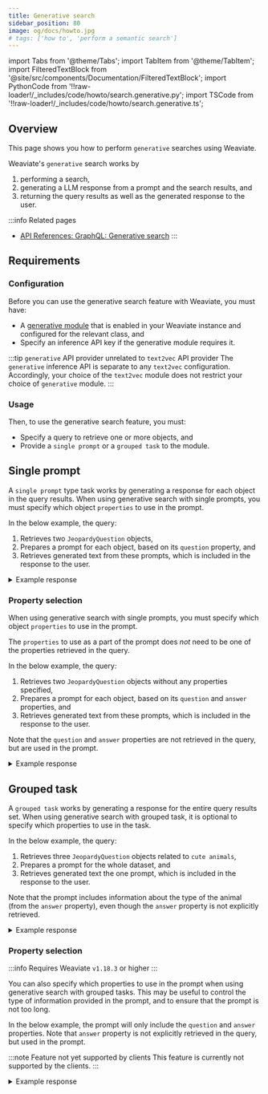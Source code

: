 ```yaml
---
title: Generative search
sidebar_position: 80
image: og/docs/howto.jpg
# tags: ['how to', 'perform a semantic search']
---
```


import Tabs from '@theme/Tabs';
import TabItem from '@theme/TabItem';
import FilteredTextBlock from '@site/src/components/Documentation/FilteredTextBlock';
import PythonCode from '!!raw-loader!/_includes/code/howto/search.generative.py';
import TSCode from '!!raw-loader!/_includes/code/howto/search.generative.ts';

## Overview

This page shows you how to perform `generative` searches using Weaviate.

Weaviate's `generative` search works by
1. performing a search,
1. generating a LLM response from a prompt and the search results, and
1. returning the query results as well as the generated response to the user.

:::info Related pages
- [API References: GraphQL: Generative search](../api/graphql/get.md)
:::

## Requirements

### Configuration

Before you can use the generative search feature with Weaviate, you must have:
- A [generative module](../modules/reader-generator-modules/index.md) that is enabled in your Weaviate instance and configured for the relevant class, and
- Specify an inference API key if the generative module requires it.

:::tip `generative` API provider unrelated to `text2vec` API provider
The `generative` inference API is separate to any `text2vec` configuration. Accordingly, your choice of the `text2vec` module does not restrict your choice of `generative` module.
:::

### Usage

Then, to use the generative search feature, you must:
- Specify a query to retrieve one or more objects, and
- Provide a `single prompt` or a `grouped task` to the module.

## Single prompt

A `single prompt` type task works by generating a response for each object in the query results. When using generative search with single prompts, you must specify which object `properties` to use in the prompt.

In the below example, the query:
1. Retrieves two `JeopardyQuestion` objects,
1. Prepares a prompt for each object, based on its `question` property, and
1. Retrieves generated text from these prompts, which is included in the response to the user.

<Tabs groupId="languages">
<TabItem value="py" label="Python">

<FilteredTextBlock
  text={PythonCode}
  startMarker="# SingleGenerativePython"
  endMarker="# END SingleGenerativePython"
  language="py"
/>

</TabItem>
<TabItem value="js" label="JavaScript/TypeScript">

<FilteredTextBlock
  text={TSCode}
  startMarker="// SingleGenerative"
  endMarker="// END SingleGenerative"
  language="js"
/>

</TabItem>
<TabItem value="graphql" label="GraphQL">

<FilteredTextBlock
  text={PythonCode}
  startMarker="# SingleGenerativeGraphQL"
  endMarker="# END SingleGenerativeGraphQL"
  language="graphql"
/>

</TabItem>
</Tabs>

<details>
  <summary>Example response</summary>

It should produce a response like the one below:

<FilteredTextBlock
  text={PythonCode}
  startMarker="# SingleGenerative Expected Results"
  endMarker="# END SingleGenerative Expected Results"
  language="json"
/>

</details>

### Property selection

When using generative search with single prompts, you must specify which object `properties` to use in the prompt.

The `properties` to use as a part of the prompt does *not* need to be one of the properties retrieved in the query.

In the below example, the query:
1. Retrieves two `JeopardyQuestion` objects without any properties specified,
1. Prepares a prompt for each object, based on its `question` and `answer` properties, and
1. Retrieves generated text from these prompts, which is included in the response to the user.

Note that the `question` and `answer` properties are not retrieved in the query, but are used in the prompt.

<Tabs groupId="languages">
<TabItem value="py" label="Python">

<FilteredTextBlock
  text={PythonCode}
  startMarker="# SingleGenerativePropertiesPython"
  endMarker="# END SingleGenerativePropertiesPython"
  language="py"
/>

</TabItem>
<TabItem value="js" label="JavaScript/TypeScript">

<FilteredTextBlock
  text={TSCode}
  startMarker="// SingleGenerativeProperties"
  endMarker="// END SingleGenerativeProperties"
  language="js"
/>

</TabItem>
<TabItem value="graphql" label="GraphQL">

<FilteredTextBlock
  text={PythonCode}
  startMarker="# SingleGenerativePropertiesGraphQL"
  endMarker="# END SingleGenerativePropertiesGraphQL"
  language="graphql"
/>

</TabItem>
</Tabs>

<details>
  <summary>Example response</summary>

It should produce a response like the one below:

<FilteredTextBlock
  text={PythonCode}
  startMarker="# SingleGenerativeProperties Expected Results"
  endMarker="# END SingleGenerativeProperties Expected Results"
  language="json"
/>

</details>

## Grouped task

A `grouped task` works by generating a response for the entire query results set. When using generative search with grouped task, it is optional to specify which properties to use in the task.

In the below example, the query:
1. Retrieves three `JeopardyQuestion` objects related to `cute animals`,
1. Prepares a prompt for the whole dataset, and
1. Retrieves generated text the one prompt, which is included in the response to the user.

Note that the prompt includes information about the type of the animal (from the `answer` property), even though the `answer` property is not explicitly retrieved.

<Tabs groupId="languages">
<TabItem value="py" label="Python">

<FilteredTextBlock
  text={PythonCode}
  startMarker="# GroupedGenerativePython"
  endMarker="# END GroupedGenerativePython"
  language="py"
/>

</TabItem>
<TabItem value="js" label="JavaScript/TypeScript">

<FilteredTextBlock
  text={TSCode}
  startMarker="// GroupedGenerative"
  endMarker="// END GroupedGenerative"
  language="js"
/>

</TabItem>
<TabItem value="graphql" label="GraphQL">

<FilteredTextBlock
  text={PythonCode}
  startMarker="# GroupedGenerativeGraphQL"
  endMarker="# END GroupedGenerativeGraphQL"
  language="graphql"
/>

</TabItem>
</Tabs>

<details>
  <summary>Example response</summary>

It should produce a response like the one below:

<FilteredTextBlock
  text={PythonCode}
  startMarker="# GroupedGenerative Expected Results"
  endMarker="# END GroupedGenerative Expected Results"
  language="json"
/>

</details>

### Property selection

:::info Requires Weaviate `v1.18.3` or higher
:::

You can also specify which properties to use in the prompt when using generative search with grouped tasks. This may be useful to control the type of information provided in the prompt, and to ensure that the prompt is not too long.

In the below example, the prompt will only include the `question` and `answer` properties. Note that `answer` property is not explicitly retrieved in the query, but used in the prompt.

:::note Feature not yet supported by clients
This feature is currently not supported by the clients.
:::

<Tabs groupId="languages">
<TabItem value="graphql" label="GraphQL">

<FilteredTextBlock
  text={PythonCode}
  startMarker="# GroupedGenerativePropertiesGraphQL"
  endMarker="# END GroupedGenerativePropertiesGraphQL"
  language="graphql"
/>

</TabItem>
</Tabs>

<details>
  <summary>Example response</summary>

It should produce a response like the one below:

<FilteredTextBlock
  text={PythonCode}
  startMarker="# GroupedGenerativeProperties Expected Results"
  endMarker="# END GroupedGenerativeProperties Expected Results"
  language="json"
/>

</details>
